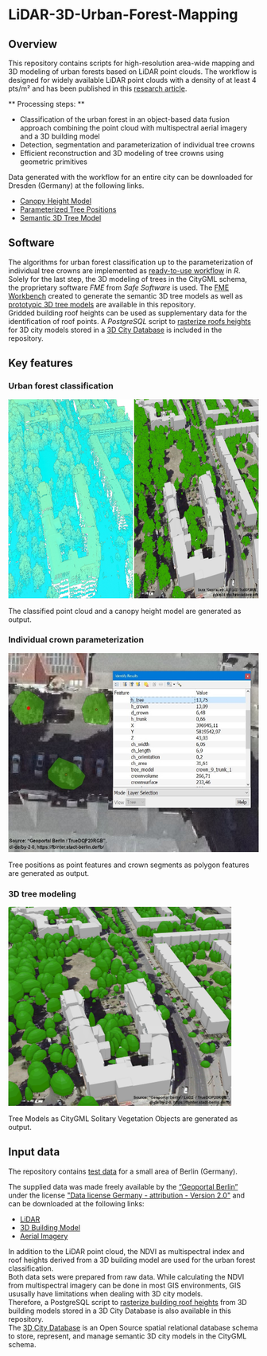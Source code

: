 # LiDAR-3D-Urban-Forest-Mapping

## Overview
This repository contains scripts for high-resolution area-wide mapping and 3D modeling of urban forests based on LiDAR point clouds. 
The workflow is designed for widely available LiDAR point clouds with a density of at least 4 pts/m² and has been published in this [research article](https://doi.org/10.1016/j.ufug.2022.127637).

** Processing steps: ** 

* Classification of the urban forest in an object-based data fusion approach combining the point cloud with multispectral aerial imagery and a 3D building model
* Detection, segmentation and parameterization of individual tree crowns 
* Efficient reconstruction and 3D modeling of tree crowns using geometric primitives

Data generated with the workflow for an entire city can be downloaded for Dresden (Germany) at the following links.

* [Canopy Height Model](https://zenodo.org/record/7536524)
* [Parameterized Tree Positions](https://zenodo.org/record/7536550)
* [Semantic 3D Tree Model](https://zenodo.org/record/7536562)

## Software 
The algorithms for urban forest classification up to the parameterization of individual tree crowns are implemented as [ready-to-use workflow](/src/R/workflow_markdown.Rmd) in *R*.  
Solely for the last step, the 3D modeling of trees in the CityGML schema, the proprietary software *FME* from *Safe Software* is used. The [FME Workbench](/src/fme_workbench/Create_3D_Tree_Models_geojson2citygml.fmw) created to generate the semantic 3D tree models as well as [prototypic 3D tree models](/data/tree_prototypes) are available in this repository.  
Gridded building roof heights can be used as supplementary data for the identification of roof points. A *PostgreSQL* script to [rasterize roofs heights](/src/postgresql/3DCityDB_rasterize_lod2_roof_heights.pgsql) for 3D city models stored in a [3D City Database](https://www.3dcitydb.org/3dcitydb/) is included in the repository.


## Key features
### Urban forest classification

<img src="images/classification.jpg" height="400">

The classified point cloud and a canopy height model are generated as output.


### Individual crown parameterization

<img src="images/parameterization.jpg" height="400">

Tree positions as point features and crown segments as polygon features are generated as output.


### 3D tree modeling

<img src="images/modeling.jpg" height="400">

Tree Models as CityGML Solitary Vegetation Objects are generated as output.


## Input data
The repository contains [test data](/data) for a small area of Berlin (Germany). 

The supplied data was made freely available by the [“Geoportal Berlin”](https://fbinter.stadt-berlin.de/fb/index.jsp) under the license ["Data license Germany - attribution - Version 2.0"](https://www.govdata.de/dl-de/by-2-0) and can be downloaded at the following links:

* [LiDAR](https://fbinter.stadt-berlin.de/fb/feed/senstadt/a_als)
* [3D Building Model](https://fbinter.stadt-berlin.de/fb/feed/senstadt/a_lod2)
* [Aerial Imagery](https://fbinter.stadt-berlin.de/fb/feed/senstadt/a_luftbild2020_true_cir)

In addition to the LiDAR point cloud, the NDVI as multispectral index and roof heights derived from a 3D building model are used for the urban forest classification.   
Both data sets were prepared from raw data. While calculating the NDVI from multispectral imagery can be done in most GIS environments, GIS ususally have limitations when dealing with 3D city models.  
Therefore, a PostgreSQL script to  [rasterize building roof heights](/src/postgresql/3DCityDB_rasterize_lod2_roof_heights.pgsql) from 3D building models stored in a 3D City Database is also available in this repository.  
The [3D City Database](https://www.3dcitydb.org/3dcitydb/) is an Open Source spatial relational database schema to store, represent, and manage semantic 3D city models in the CityGML schema.

